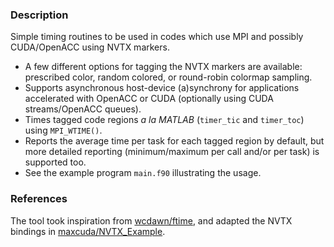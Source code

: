 ### Description

Simple timing routines to be used in codes which use MPI and possibly CUDA/OpenACC using NVTX markers.

 * A few different options for tagging the NVTX markers are available: prescribed color, random colored, or round-robin colormap sampling.
 * Supports asynchronous host-device (a)synchrony for applications accelerated with OpenACC or CUDA (optionally using CUDA streams/OpenACC queues).
 * Times tagged code regions *a la MATLAB* (`timer_tic` and `timer_toc`) using `MPI_WTIME()`.
 * Reports the average time per task for each tagged region by default, but more detailed reporting (minimum/maximum per call and/or per task) is supported too.
 * See the example program `main.f90` illustrating the usage.

### References

The tool took inspiration from [wcdawn/ftime](https://github.com/wcdawn/ftime), and adapted the NVTX bindings in [maxcuda/NVTX_Example](https://github.com/maxcuda/NVTX_example).
